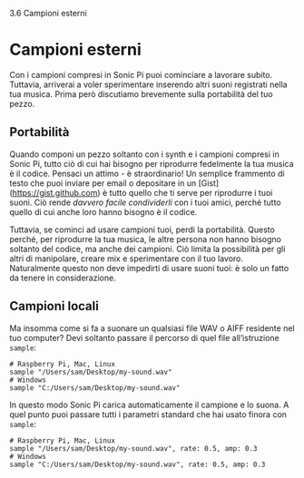 3.6 Campioni esterni

# Campioni esterni

Con i campioni compresi in Sonic Pi puoi cominciare a lavorare subito. Tuttavia, arriverai a voler sperimentare inserendo altri suoni registrati nella tua musica. Prima però discutiamo brevemente sulla portabilità del tuo pezzo.

## Portabilità

Quando componi un pezzo soltanto con i synth e i campioni compresi in Sonic Pi, tutto ciò di cui hai bisogno per riprodurre fedelmente la tua musica è il codice. Pensaci un attimo - è straordinario! Un semplice frammento di testo che puoi inviare per email o depositare in un [Gist] (https://gist.github.com)  è tutto quello che ti serve per riprodurre i tuoi suoni. Ciò rende *davvero facile condividerli* con i tuoi amici, perché tutto quello di cui anche loro hanno bisogno è il codice.

Tuttavia, se cominci ad usare campioni tuoi, perdi la portabilità. Questo perché, per riprodurre la tua musica, le altre persona non hanno bisogno soltanto del codice, ma anche dei campioni. Ciò limita la possibilità per gli altri di manipolare, creare mix e sperimentare con il tuo lavoro. Naturalmente questo non deve impedirti di usare suoni tuoi: è solo un fatto da tenere in considerazione.

## Campioni locali

Ma insomma come si fa a suonare un qualsiasi file WAV o AIFF residente nel tuo computer? Devi soltanto passare il percorso di quel file all’istruzione `sample`:

```
# Raspberry Pi, Mac, Linux
sample "/Users/sam/Desktop/my-sound.wav"
# Windows
sample "C:/Users/sam/Desktop/my-sound.wav"
```

In questo modo Sonic Pi carica automaticamente il campione e lo suona. A quel punto puoi passare tutti i parametri standard che hai usato finora con  `sample`:

```
# Raspberry Pi, Mac, Linux
sample "/Users/sam/Desktop/my-sound.wav", rate: 0.5, amp: 0.3
# Windows
sample "C:/Users/sam/Desktop/my-sound.wav", rate: 0.5, amp: 0.3
```

